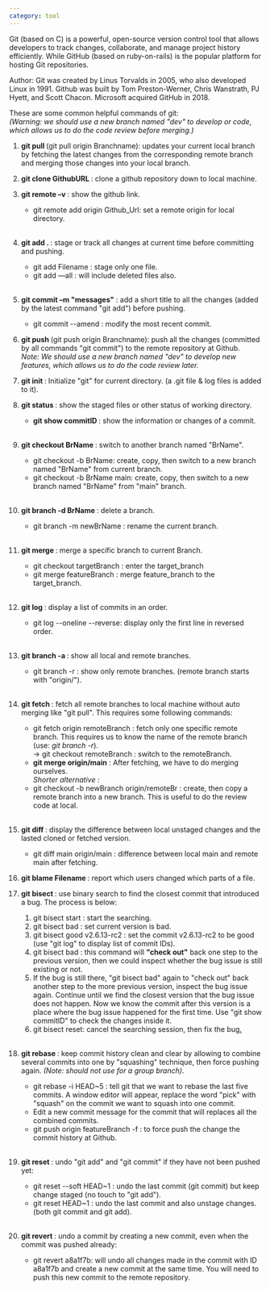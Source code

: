 ```yaml
---
category: tool
---
```

Git (based on C) is a powerful, open-source version control tool that allows developers to track changes, collaborate, and manage project history efficiently. While GitHub (based on ruby-on-rails) is the popular platform for hosting Git repositories.

Author: Git was created by Linus Torvalds in 2005, who also developed Linux in 1991. Github was built by Tom Preston-Werner, Chris Wanstrath, PJ Hyett, and Scott Chacon. Microsoft acquired GitHub in 2018.

These are some common helpful commands of git: 
<br><i>(Warning: we should use a new branch named "dev" to develop or code, which allows us to do the code review before merging.)</i>

1. <b>git pull </b> (git pull origin Branchname): updates your current local branch by fetching the latest changes from the corresponding remote branch and merging those changes into your local branch.

2. <b>git clone GithubURL </b>: clone a github repository down to local machine.

3. <b>git remote &#8211;v </b>: show the github link.
    - git remote add origin Github_Url: set a remote origin for local directory.<br><br>

4. <b>git add $.$ </b>: stage or track all changes at current time before committing and pushing.
    - git add Filename : stage only one file.
    - git add &#8211;&#8211;all : will include deleted files also.<br><br>

5. <b>git commit &#8211;m "messages"</b> : add a short title to all the changes (added by the latest command "git add") before pushing.
    - git commit --amend : modify the most recent commit.

6. <b>git push </b>(git push origin Branchname): push all the changes (committed by all commands "git commit") to the remote repository at Github.
    <br><i>Note: We should use a new branch named "dev" to develop new features, which allows us to do the code review later.</i>

7. <b>git init </b>: Initialize "git" for current directory. (a .git file & log files is added to it).

8. <b>git status </b>: show the staged files or other status of working directory.
    - <b>git show commitID </b>: show the information or changes of a commit.<br><br>

9. <b>git checkout BrName </b>: switch to another branch named "BrName".
    - git checkout -b BrName: create, copy, then switch to a new branch named "BrName" from current branch.
    - git checkout -b BrName main: create, copy, then switch to a new branch named "BrName" from "main" branch.<br><br>

10. <b>git branch -d BrName </b>: delete a branch.
    - git branch -m newBrName : rename the current branch.<br><br>

11. <b>git merge </b>: merge a specific branch to current Branch.
    - git checkout targetBranch : enter the target_branch
    - git merge featureBranch : merge feature_branch to the target_branch.<br><br>

12. <b>git log </b>: display a list of commits in an order.
    - git log --oneline --reverse: display only the first line in reversed order.<br><br>

13. <b>git branch -a </b>: show all local and remote branches.
    - git branch -r : show only remote branches. (remote branch starts with "origin/").<br><br>

14. <b>git fetch </b>: fetch all remote branches to local machine without auto merging like "git pull". This requires some following commands:
    - git fetch origin remoteBranch : fetch only one specific remote branch. This requires us to know the name of the remote branch (use: <i>git branch -r</i>).
    <br>-> git checkout remoteBranch : switch to the remoteBranch.
    - <b>git merge origin/main</b> : After fetching, we have to do merging ourselves.
    <br><i>Shorter alternative :</i>
    - git checkout -b newBranch origin/remoteBr : create, then copy a remote branch into a new branch. This is useful to do the review code at local.<br><br>

15. <b>git diff </b>: display the difference between local unstaged changes and the lasted cloned or fetched version.
    - git diff main origin/main : difference between local main and remote main after fetching.<br>

16. <b>git blame Filename </b>: report which users changed which parts of a file.

17. <b>git bisect </b>: use binary search to find the closest commit that introduced a bug. The process is below:
    1. git bisect start : start the searching.
    2. git bisect bad : set current version is bad.
    3. git bisect good v2.6.13-rc2 : set the commit v2.6.13-rc2 to be good (use "git log" to display list of commit IDs).
    4. git bisect bad : this command will <b>"check out"</b> back one step to the previous version, then we could inspect whether the bug issue is still existing or not. 
    5. If the bug is still there, "git bisect bad" again to "check out" back another step to the more previous version, inspect the bug issue again. Continue until we find the closest version that the bug issue does not happen. Now we know the commit after this version is a place where the bug issue happened for the first time. Use "git show commitID" to check the changes inside it.
    6. git bisect reset: cancel the searching session, then fix the bug<a href="https://www.loom.com/share/441b848fe2524f50aae31712657fa3d4?sid=b06cfda5-662f-4c15-a08e-82b4d0544cc3" target="_blank">.</a><br><br>

18. <b>git rebase </b>: keep commit history clean and clear by allowing to combine several commits into one by "squashing" technique, then force pushing again. <i>(Note: should not use for a group branch)</i>.
    - git rebase -i HEAD~5 : tell git that we want to rebase the last five commits. A window editor will appear, replace the word "pick" with "squash" on the commit we want to squash into one commit.
    - Edit a new commit message for the commit that will replaces all the combined commits.
    - git push origin featureBranch -f : to force push the change the commit history at Github.<br><br>

19. <b>git reset </b>: undo "git add" and "git commit" if they have not been pushed yet:
    - git reset --soft HEAD~1 : undo the last commit (git commit) but keep change staged (no touch to "git add").
    - git reset HEAD~1 : undo the last commit and also unstage changes. (both git commit and git add).<br><br>

20. <b>git revert </b>: undo a commit by creating a new commit, even when the commit was pushed already:
    - git revert a8a1f7b: will undo all changes made in the commit with ID a8a1f7b and create a new commit at the same time. You will need to push this new commit to the remote repository.
    







